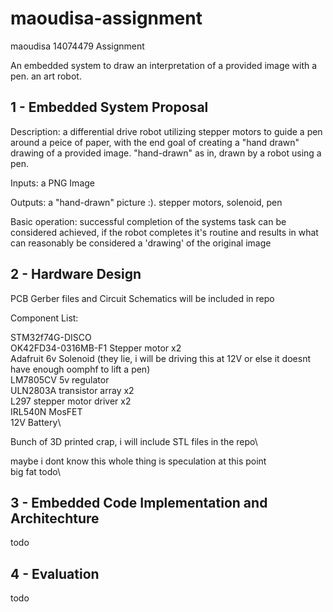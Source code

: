 # maoudisa-assignment
maoudisa 14074479 Assignment

An embedded system to draw an interpretation of a provided image with a pen. an art robot.

## 1 - Embedded System Proposal

Description:
a differential drive robot utilizing stepper motors to guide a pen around a peice of paper, with the end goal of creating a "hand drawn" drawing of a provided image. "hand-drawn" as in, drawn by a robot using a pen.

Inputs: a PNG Image

Outputs: a "hand-drawn" picture :). stepper motors, solenoid, pen

Basic operation: successful completion of the systems task can be considered achieved, if the robot completes it's routine and results in what can reasonably be considered a 'drawing' of the original image

## 2 - Hardware Design

PCB Gerber files and Circuit Schematics will be included in repo

Component List:

STM32f74G-DISCO\
OK42FD34-0316MB-F1 Stepper motor x2\
Adafruit 6v Solenoid (they lie, i will be driving this at 12V or else it doesnt have enough oomphf to lift a pen)\
LM7805CV 5v regulator\
ULN2803A transistor array x2\
L297 stepper motor driver x2\
IRL540N MosFET\
12V Battery\

Bunch of 3D printed crap, i will include STL files in the repo\

maybe i dont know this whole thing is speculation at this point\
big fat todo\

## 3 - Embedded Code Implementation and Architechture
todo

## 4 - Evaluation 
todo
